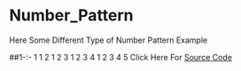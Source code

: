 # Number_Pattern
Here Some Different Type of Number Pattern Example

##1-:-
         1 
         1 2 
         1 2 3 
         1 2 3 4 
         1 2 3 4 5 
         Click Here For [Source Code](https://github.com/Mahendra710/Number_Pattern/blob/main/7.1-Number%20Pattern.py)
